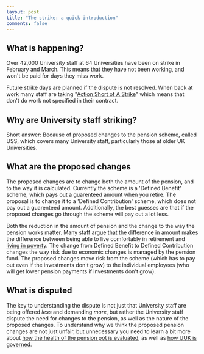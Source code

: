 ```yaml
---
layout: post
title: "The strike: a quick introduction"
comments: false
---
```



## What is happening?

Over 42,000 University staff at 64 Universities have been on strike in February and March. This means that they have not been working, and won't be paid for days they miss work. 

Future strike days are planned if the dispute is not resolved. When back at work many staff are taking "[Action Short of A Strike](https://www.ucu.org.uk/uss-action-faqs#4)" which means that don't do work not specified in their contract.

## Why are University staff striking?

Short answer: Because of proposed changes to the pension scheme, called USS, which covers many University staff, particularly those at older UK Universities.

## What are the proposed changes

The proposed changes are to change both the amount of the pension, and to the way it is calculated. Currently the scheme is a 'Defined Benefit' scheme, which pays out a guarenteed amount when you retire. The proposal is to change it to a 'Defined Contribution' scheme, which does not pay out a guarenteed amount. Additionally, the best guesses are that if the proposed changes go through the scheme will pay out a lot less.

Both the reduction in the amount of pension and the change to the way the pension works matter.  Many staff argue that the difference in amount makes the difference between being able to live comfortably in retirement and [living in poverty](http://uss-pension-model.com/). The change from Defined Benefit to Defined Contribution changes the way risk due to economic changes is managed by the pension fund. The proposed changes move risk from the scheme (which has to pay out even if the investments don't grow) to the individual employees (who will get lower pension payments if investments don't grow).

## What is disputed

The key to understanding the dispute is not just that University staff are being offered *less* and demanding *more*, but rather the University staff dispute the need for changes to the pension, as well as the nature of the proposed changes. To understand why we think the proposed pension changes are not just unfair, but unnecessary you need to learn a bit more about [how the health of the pension pot is evaluated](https://tomstafford.github.io/ucu-strike/2017/12/14/valuation.html), as well as [how UUK is governed](https://www.crowdjustice.com/case/fightforpensions/).
